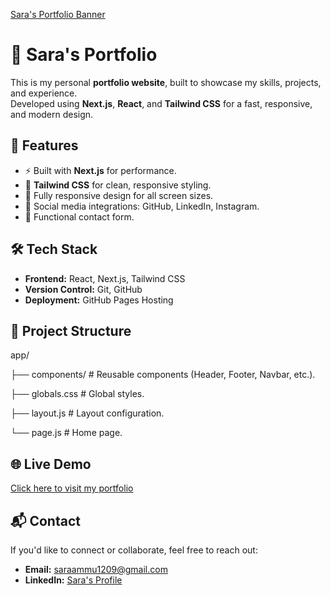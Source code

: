 
[Sara's Portfolio Banner](/public/portimg.png)  

# 🌟 Sara's Portfolio

This is my personal **portfolio website**, built to showcase my skills, projects, and experience.  
Developed using **Next.js**, **React**, and **Tailwind CSS** for a fast, responsive, and modern design.

## 🚀 Features
- ⚡ Built with **Next.js** for performance.
- 🎨 **Tailwind CSS** for clean, responsive styling.
- 📱 Fully responsive design for all screen sizes.
- 🔗 Social media integrations: GitHub, LinkedIn, Instagram.
- 📨 Functional contact form.

## 🛠 Tech Stack
- **Frontend:** React, Next.js, Tailwind CSS
- **Version Control:** Git, GitHub
- **Deployment:** GitHub Pages Hosting

## 📂 Project Structure
app/

├── components/      # Reusable components (Header, Footer, Navbar, etc.).

├── globals.css       # Global styles.

├── layout.js         # Layout configuration.

└── page.js           # Home page.

## 🌐 Live Demo
[Click here to visit my portfolio](https://sara12-coder.github.io/SaraPortfolio/)

## 📬 Contact
If you'd like to connect or collaborate, feel free to reach out:
- **Email:** saraammu1209@gmail.com
- **LinkedIn:** [Sara's Profile](https://www.linkedin.com/in/sara-kartin-2005k)
